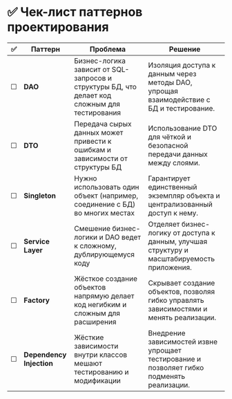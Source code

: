# ✅ Чек-лист паттернов проектирования

| ✅ | Паттерн                 | Проблема                                                                                      | Решение                                                                                                   |
|----|-------------------------|-----------------------------------------------------------------------------------------------|------------------------------------------------------------------------------------------------------------|
| ☐  | **DAO**                 | Бизнес-логика зависит от SQL-запросов и структуры БД, что делает код сложным для тестирования | Изоляция доступа к данным через методы DAO, упрощая взаимодействие с БД и тестирование.                   |
| ☐  | **DTO**                 | Передача сырых данных может привести к ошибкам и зависимости от структуры БД                  | Использование DTO для чёткой и безопасной передачи данных между слоями.                                   |
| ☐  | **Singleton**           | Нужно использовать один объект (например, соединение с БД) во многих местах                   | Гарантирует единственный экземпляр объекта и централизованный доступ к нему.                              |
| ☐  | **Service Layer**       | Смешение бизнес-логики и DAO ведет к сложному, дублирующемуся коду                           | Отделяет бизнес-логику от доступа к данным, улучшая структуру и масштабируемость приложения.              |
| ☐  | **Factory**             | Жёсткое создание объектов напрямую делает код негибким и сложным для расширения              | Скрывает создание объектов, позволяя гибко управлять зависимостями и менять реализации.                   |
| ☐  | **Dependency Injection**| Жёсткие зависимости внутри классов мешают тестированию и модификации                         | Внедрение зависимостей извне упрощает тестирование и позволяет гибко подменять реализации.                |

